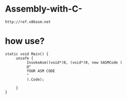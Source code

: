 # Assembly-with-C- 

```
http://ref.x86asm.net
```
# how use? 

```
static void Main() { 
     unsafe { 
          InvokeAsm((void*)0, (void*)0, new SASMCode ( 
          @"
          YOUR ASM CODE
          "
          ).Code);  

     } 
}
```

